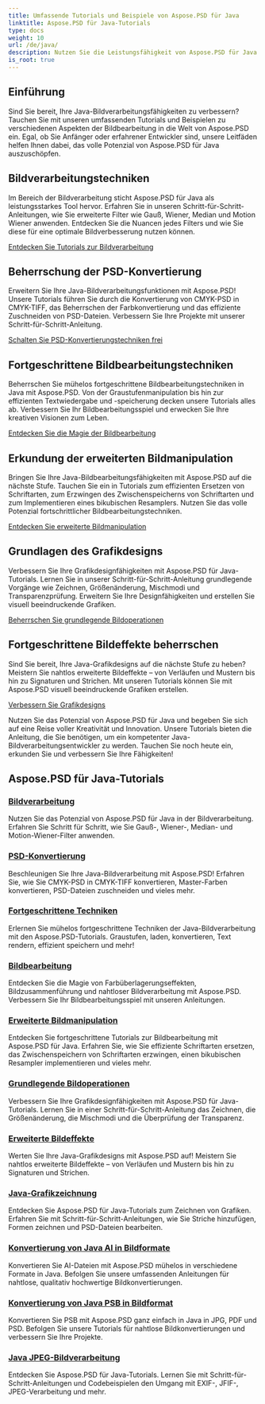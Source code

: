 ```yaml
---
title: Umfassende Tutorials und Beispiele von Aspose.PSD für Java
linktitle: Aspose.PSD für Java-Tutorials
type: docs
weight: 10
url: /de/java/
description: Nutzen Sie die Leistungsfähigkeit von Aspose.PSD für Java in der Bildverarbeitung! Meistern Sie Filter wie Gauß, Wiener, Median und Motion Wiener mit Schritt-für-Schritt-Anleitungen.
is_root: true
---
```


## Einführung

Sind Sie bereit, Ihre Java-Bildverarbeitungsfähigkeiten zu verbessern? Tauchen Sie mit unseren umfassenden Tutorials und Beispielen zu verschiedenen Aspekten der Bildbearbeitung in die Welt von Aspose.PSD ein. Egal, ob Sie Anfänger oder erfahrener Entwickler sind, unsere Leitfäden helfen Ihnen dabei, das volle Potenzial von Aspose.PSD für Java auszuschöpfen.

## Bildverarbeitungstechniken

Im Bereich der Bildverarbeitung sticht Aspose.PSD für Java als leistungsstarkes Tool hervor. Erfahren Sie in unseren Schritt-für-Schritt-Anleitungen, wie Sie erweiterte Filter wie Gauß, Wiener, Median und Motion Wiener anwenden. Entdecken Sie die Nuancen jedes Filters und wie Sie diese für eine optimale Bildverbesserung nutzen können.

[Entdecken Sie Tutorials zur Bildverarbeitung](./image-processing/)

## Beherrschung der PSD-Konvertierung

Erweitern Sie Ihre Java-Bildverarbeitungsfunktionen mit Aspose.PSD! Unsere Tutorials führen Sie durch die Konvertierung von CMYK-PSD in CMYK-TIFF, das Beherrschen der Farbkonvertierung und das effiziente Zuschneiden von PSD-Dateien. Verbessern Sie Ihre Projekte mit unserer Schritt-für-Schritt-Anleitung.

[Schalten Sie PSD-Konvertierungstechniken frei](./psd-conversion/)

## Fortgeschrittene Bildbearbeitungstechniken

Beherrschen Sie mühelos fortgeschrittene Bildbearbeitungstechniken in Java mit Aspose.PSD. Von der Graustufenmanipulation bis hin zur effizienten Textwiedergabe und -speicherung decken unsere Tutorials alles ab. Verbessern Sie Ihr Bildbearbeitungsspiel und erwecken Sie Ihre kreativen Visionen zum Leben.

[Entdecken Sie die Magie der Bildbearbeitung](./image-editing/)

## Erkundung der erweiterten Bildmanipulation

Bringen Sie Ihre Java-Bildbearbeitungsfähigkeiten mit Aspose.PSD auf die nächste Stufe. Tauchen Sie ein in Tutorials zum effizienten Ersetzen von Schriftarten, zum Erzwingen des Zwischenspeicherns von Schriftarten und zum Implementieren eines bikubischen Resamplers. Nutzen Sie das volle Potenzial fortschrittlicher Bildbearbeitungstechniken.

[Entdecken Sie erweiterte Bildmanipulation](./advanced-image-manipulation/)

## Grundlagen des Grafikdesigns

Verbessern Sie Ihre Grafikdesignfähigkeiten mit Aspose.PSD für Java-Tutorials. Lernen Sie in unserer Schritt-für-Schritt-Anleitung grundlegende Vorgänge wie Zeichnen, Größenänderung, Mischmodi und Transparenzprüfung. Erweitern Sie Ihre Designfähigkeiten und erstellen Sie visuell beeindruckende Grafiken.

[Beherrschen Sie grundlegende Bildoperationen](./basic-image-operations/)

## Fortgeschrittene Bildeffekte beherrschen

Sind Sie bereit, Ihre Java-Grafikdesigns auf die nächste Stufe zu heben? Meistern Sie nahtlos erweiterte Bildeffekte – von Verläufen und Mustern bis hin zu Signaturen und Strichen. Mit unseren Tutorials können Sie mit Aspose.PSD visuell beeindruckende Grafiken erstellen.

[Verbessern Sie Grafikdesigns](./advanced-image-effects/)

Nutzen Sie das Potenzial von Aspose.PSD für Java und begeben Sie sich auf eine Reise voller Kreativität und Innovation. Unsere Tutorials bieten die Anleitung, die Sie benötigen, um ein kompetenter Java-Bildverarbeitungsentwickler zu werden. Tauchen Sie noch heute ein, erkunden Sie und verbessern Sie Ihre Fähigkeiten!
## Aspose.PSD für Java-Tutorials
### [Bildverarbeitung](./image-processing/)
Nutzen Sie das Potenzial von Aspose.PSD für Java in der Bildverarbeitung. Erfahren Sie Schritt für Schritt, wie Sie Gauß-, Wiener-, Median- und Motion-Wiener-Filter anwenden.
### [PSD-Konvertierung](./psd-conversion/)
Beschleunigen Sie Ihre Java-Bildverarbeitung mit Aspose.PSD! Erfahren Sie, wie Sie CMYK-PSD in CMYK-TIFF konvertieren, Master-Farben konvertieren, PSD-Dateien zuschneiden und vieles mehr. 
### [Fortgeschrittene Techniken](./advanced-techniques/)
Erlernen Sie mühelos fortgeschrittene Techniken der Java-Bildverarbeitung mit den Aspose.PSD-Tutorials. Graustufen, laden, konvertieren, Text rendern, effizient speichern und mehr!
### [Bildbearbeitung](./image-editing/)
Entdecken Sie die Magie von Farbüberlagerungseffekten, Bildzusammenführung und nahtloser Bildverarbeitung mit Aspose.PSD. Verbessern Sie Ihr Bildbearbeitungsspiel mit unseren Anleitungen.
### [Erweiterte Bildmanipulation](./advanced-image-manipulation/)
Entdecken Sie fortgeschrittene Tutorials zur Bildbearbeitung mit Aspose.PSD für Java. Erfahren Sie, wie Sie effiziente Schriftarten ersetzen, das Zwischenspeichern von Schriftarten erzwingen, einen bikubischen Resampler implementieren und vieles mehr.
### [Grundlegende Bildoperationen](./basic-image-operations/)
Verbessern Sie Ihre Grafikdesignfähigkeiten mit Aspose.PSD für Java-Tutorials. Lernen Sie in einer Schritt-für-Schritt-Anleitung das Zeichnen, die Größenänderung, die Mischmodi und die Überprüfung der Transparenz.
### [Erweiterte Bildeffekte](./advanced-image-effects/)
Werten Sie Ihre Java-Grafikdesigns mit Aspose.PSD auf! Meistern Sie nahtlos erweiterte Bildeffekte – von Verläufen und Mustern bis hin zu Signaturen und Strichen.
### [Java-Grafikzeichnung](./java-graphics-drawing/)
Entdecken Sie Aspose.PSD für Java-Tutorials zum Zeichnen von Grafiken. Erfahren Sie mit Schritt-für-Schritt-Anleitungen, wie Sie Striche hinzufügen, Formen zeichnen und PSD-Dateien bearbeiten.
### [Konvertierung von Java AI in Bildformate](./java-ai-to-image-format-conversion/)
Konvertieren Sie AI-Dateien mit Aspose.PSD mühelos in verschiedene Formate in Java. Befolgen Sie unsere umfassenden Anleitungen für nahtlose, qualitativ hochwertige Bildkonvertierungen.
### [Konvertierung von Java PSB in Bildformat](./java-psb-to-image-format-conversion/)
Konvertieren Sie PSB mit Aspose.PSD ganz einfach in Java in JPG, PDF und PSD. Befolgen Sie unsere Tutorials für nahtlose Bildkonvertierungen und verbessern Sie Ihre Projekte.
### [Java JPEG-Bildverarbeitung](./java-jpeg-image-processing/)
Entdecken Sie Aspose.PSD für Java-Tutorials. Lernen Sie mit Schritt-für-Schritt-Anleitungen und Codebeispielen den Umgang mit EXIF-, JFIF-, JPEG-Verarbeitung und mehr.